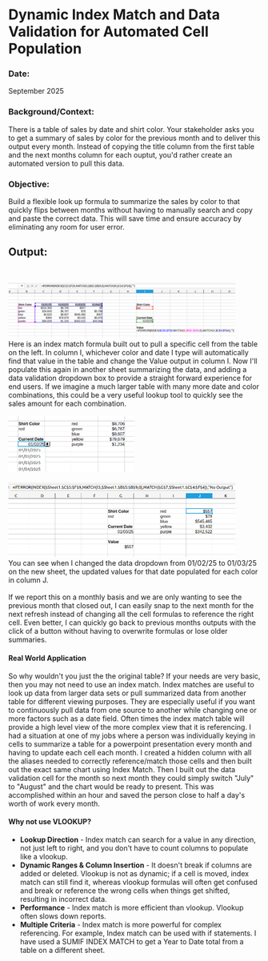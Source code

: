 <h1>Dynamic Index Match and Data Validation for Automated Cell Population</h1>

### Date:
September 2025

### Background/Context:
There is a table of sales by date and shirt color. Your stakeholder asks you to get a summary of sales by color for the previous month and to deliver this output every month. Instead of copying the title column from the first table and the next months column for each ouptut, you'd rather create an automated version to pull this data.

### Objective:
Build a flexible look up formula to summarize the sales by color to that quickly flips between months without having to manually search and copy and paste the correct data. This will save time and ensure accuracy by eliminating any room for user error.

<h2>Output:</h2>

<br />
<p align="left">
<img src="https://github.com/jameszil/pictures/blob/main/Excel/indexmatch1.png?raw=true" height="90%" width="90%" alt="Steps"/>
<br />
Here is an index match formula built out to pull a specific cell from the table on the left. In column I, whichever color and date I type will automatically find that value in the table and change the Value output in column I. Now I'll populate this again in another sheet summarizing the data, and adding a data validation dropdown box to provide a straight forward experience for end users. If we imagine a much larger table with many more date and color combinations, this could be a very useful lookup tool to quickly see the sales amount for each combination.
<br />
<br />
<img src="https://github.com/jameszil/pictures/blob/main/Excel/indexmatch%20dropdown.png?raw=true" height="50%" width="50%" alt="Steps"/>
<br />
<br />
<img src="https://github.com/jameszil/pictures/blob/main/Excel/indexmatch%20output.png?raw=true" height="90%" width="90%" alt="Steps"/>
<br />
You can see when I changed the data dropdown from 01/02/25 to 01/03/25 on the new sheet, the updated values for that date populated for each color in column J.
<br />
<br />
If we report this on a monthly basis and we are only wanting to see the previous month that closed out, I can easily snap to the next month for the next refresh instead of changing all the cell formulas to reference the right cell. Even better, I can quickly go back to previous months outputs with the click of a button without having to overwrite formulas or lose older summaries.
<br />

#### Real World Application

So why wouldn't you just the the original table? If your needs are very basic, then you may not need to use an index match. Index matches are useful to look up data from larger data sets or pull summarized data from another table for different viewing purposes. They are especially useful if you want to continuously pull data from one source to another while changing one or more factors such as a date field. Often times the index match table will provide a high level view of the more complex view that it is referencing. I had a situation at one of my jobs where a person was individually keying in cells to summarize a table for a powerpoint presentation every month and having to update each cell each month. I created a hidden column with all the aliases needed to correctly reference/match those cells and then built out the exact same chart using Index Match. Then I built out the data validation cell for the month so next month they could simply switch "July" to "August" and the chart would be ready to present. This was accomplished within an hour and saved the person close to half a day's worth of work every month.

#### Why not use VLOOKUP? 
- **Lookup Direction** - Index match can search for a value in any direction, not just left to right, and you don't have to count columns to populate like a vlookup.
- **Dynamic Ranges & Column Insertion** - It doesn't break if columns are added or deleted. Vlookup is not as dynamic; if a cell is moved, index match can still find it, whereas vlookup formulas will often get confused and break or reference the wrong cells when things get shifted, resulting in incorrect data.
- **Performance** - Index match is more efficient than vlookup. Vlookup often slows down reports.
- **Multiple Criteria** - Index match is more powerful for complex referencing. For example, Index match can be used with if statements. I have used a SUMIF INDEX MATCH to get a Year to Date total from a table on a different sheet.


